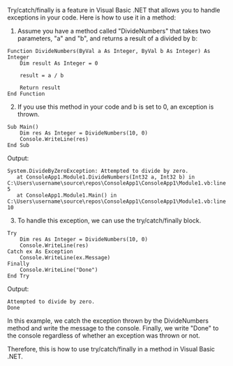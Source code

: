 Try/catch/finally is a feature in Visual Basic .NET that allows you to handle exceptions in your code. Here is how to use it in a method:

1. Assume you have a method called "DivideNumbers" that takes two parameters, "a" and "b", and returns a result of a divided by b:

```
Function DivideNumbers(ByVal a As Integer, ByVal b As Integer) As Integer
    Dim result As Integer = 0
    
    result = a / b
    
    Return result
End Function
```

2. If you use this method in your code and b is set to 0, an exception is thrown.

```
Sub Main()
    Dim res As Integer = DivideNumbers(10, 0)
    Console.WriteLine(res)
End Sub
```

Output:

```
System.DivideByZeroException: Attempted to divide by zero.
   at ConsoleApp1.Module1.DivideNumbers(Int32 a, Int32 b) in C:\Users\username\source\repos\ConsoleApp1\ConsoleApp1\Module1.vb:line 5
   at ConsoleApp1.Module1.Main() in C:\Users\username\source\repos\ConsoleApp1\ConsoleApp1\Module1.vb:line 10
```

3. To handle this exception, we can use the try/catch/finally block.

```
Try
    Dim res As Integer = DivideNumbers(10, 0)
    Console.WriteLine(res)
Catch ex As Exception
    Console.WriteLine(ex.Message)
Finally
    Console.WriteLine("Done")
End Try
```

Output:

```
Attempted to divide by zero.
Done
```

In this example, we catch the exception thrown by the DivideNumbers method and write the message to the console. Finally, we write "Done" to the console regardless of whether an exception was thrown or not.

Therefore, this is how to use try/catch/finally in a method in Visual Basic .NET.